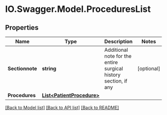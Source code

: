 # IO.Swagger.Model.ProceduresList
## Properties

Name | Type | Description | Notes
------------ | ------------- | ------------- | -------------
**Sectionnote** | **string** | Additional note for the entire surgical history section, if any | [optional] 
**Procedures** | [**List&lt;PatientProcedure&gt;**](PatientProcedure.md) |  | 

[[Back to Model list]](../README.md#documentation-for-models) [[Back to API list]](../README.md#documentation-for-api-endpoints) [[Back to README]](../README.md)

